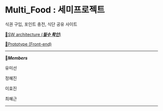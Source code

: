 # Multi_Food : 세미프로젝트

식권 구입, 포인트 충전, 식단 공유 사이트

[:book:SW architecture (***필수 확인***)](Architecture.md)

[:book:Prototype (Front-end)](Front_end.md)

---

:hugs:***Members***

유미선

정혜진

이효진

최혜근

---
